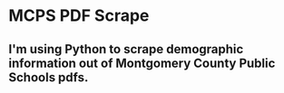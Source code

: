 # MCPS PDF Scrape

## I'm using Python to scrape demographic information out of Montgomery County Public Schools pdfs.
